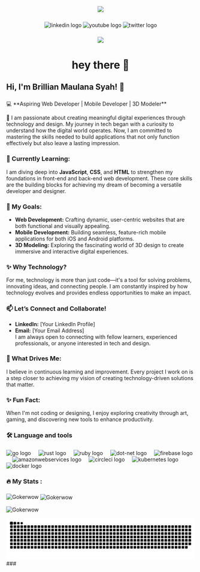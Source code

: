 <div align="center">
  <img height="150" src="https://camo.githubusercontent.com/62da68eb62b1e5f175f7d1f0191dd89a653d7908feb22d37d4a0ab07365d6791/68747470733a2f2f6d656469612e67697068792e636f6d2f6d656469612f4d3967624264396e6244724f5475314d71782f67697068792e676966"  />
</div>

###

<div align="center">
  <img src="https://img.shields.io/static/v1?message=LinkedIn&logo=linkedin&label=&color=0077B5&logoColor=white&labelColor=&style=for-the-badge" height="25" alt="linkedin logo"  />
  <img src="https://img.shields.io/static/v1?message=Youtube&logo=youtube&label=&color=FF0000&logoColor=white&labelColor=&style=for-the-badge" height="25" alt="youtube logo"  />
  <img src="https://img.shields.io/static/v1?message=Twitter&logo=twitter&label=&color=1DA1F2&logoColor=white&labelColor=&style=for-the-badge" height="25" alt="twitter logo"  />
</div>

###

<div align="center">
  <img src="https://visitor-badge.laobi.icu/badge?page_id=maurodesouza.maurodesouza&"  />
</div>

###

<h1 align="center">hey there 👋</h1>

###

<h2 align="left">Hi, I'm Brillian Maulana Syah! 👋</h2>

###

<p align="left">💻 **Aspiring Web Developer | Mobile Developer | 3D Modeler**  

🌟 I am passionate about creating meaningful digital experiences through technology and design. My journey in tech began with a curiosity to understand how the digital world operates. Now, I am committed to mastering the skills needed to build applications that not only function effectively but also leave a lasting impression.  

### 🔧 Currently Learning:  
I am diving deep into **JavaScript**, **CSS**, and **HTML** to strengthen my foundations in front-end and back-end web development. These core skills are the building blocks for achieving my dream of becoming a versatile developer and designer.  

### 🚀 My Goals:  
- **Web Development:** Crafting dynamic, user-centric websites that are both functional and visually appealing.  
- **Mobile Development:** Building seamless, feature-rich mobile applications for both iOS and Android platforms.  
- **3D Modeling:** Exploring the fascinating world of 3D design to create immersive and interactive digital experiences.  

### ✨ Why Technology?  
For me, technology is more than just code—it's a tool for solving problems, innovating ideas, and connecting people. I am constantly inspired by how technology evolves and provides endless opportunities to make an impact.  

### 📫 Let’s Connect and Collaborate!  
- **LinkedIn:** [Your LinkedIn Profile]  
- **Email:** [Your Email Address]  
I am always open to connecting with fellow learners, experienced professionals, or anyone interested in tech and design.  

### 🎯 What Drives Me:  
I believe in continuous learning and improvement. Every project I work on is a step closer to achieving my vision of creating technology-driven solutions that matter.  

### ✨ Fun Fact:  
When I'm not coding or designing, I enjoy exploring creativity through art, gaming, and discovering new tools to enhance productivity.  
</p>

###

<h3 align="left">🛠 Language and tools</h3>

###

<div align="left">
  <img src="https://cdn.jsdelivr.net/gh/devicons/devicon/icons/go/go-original-wordmark.svg" height="40" alt="go logo"  />
  <img width="12" />
  <img src="https://cdn.jsdelivr.net/gh/devicons/devicon/icons/rust/rust-original.svg" height="40" alt="rust logo"  />
  <img width="12" />
  <img src="https://cdn.jsdelivr.net/gh/devicons/devicon/icons/ruby/ruby-plain-wordmark.svg" height="40" alt="ruby logo"  />
  <img width="12" />
  <img src="https://cdn.jsdelivr.net/gh/devicons/devicon/icons/dot-net/dot-net-plain-wordmark.svg" height="40" alt="dot-net logo"  />
  <img width="12" />
  <img src="https://cdn.jsdelivr.net/gh/devicons/devicon/icons/firebase/firebase-plain-wordmark.svg" height="40" alt="firebase logo"  />
  <img width="12" />
  <img src="https://cdn.jsdelivr.net/gh/devicons/devicon/icons/amazonwebservices/amazonwebservices-line-wordmark.svg" height="40" alt="amazonwebservices logo"  />
  <img width="12" />
  <img src="https://cdn.jsdelivr.net/gh/devicons/devicon/icons/circleci/circleci-plain.svg" height="40" alt="circleci logo"  />
  <img width="12" />
  <img src="https://cdn.jsdelivr.net/gh/devicons/devicon/icons/kubernetes/kubernetes-plain.svg" height="40" alt="kubernetes logo"  />
  <img width="12" />
  <img src="https://cdn.jsdelivr.net/gh/devicons/devicon/icons/docker/docker-plain-wordmark.svg" height="40" alt="docker logo"  />
</div>

###

<h3 align="left">🔥   My Stats :</h3>

###

<p><img align="left" src="https://github-readme-stats.vercel.app/api/top-langs?username=Gokerwow&show_icons=true&locale=en&layout=compact" alt="Gokerwow" /></p>

<p>&nbsp;<img align="center" src="https://github-readme-stats.vercel.app/api?username=Gokerwow&show_icons=true&locale=en" alt="Gokerwow" /></p>

<p><img align="center" src="https://github-readme-streak-stats.herokuapp.com/?user=Gokerwow&" alt="Gokerwow" /></p>

<img src="https://raw.githubusercontent.com/Gokerwow/Gokerwow/output/snake.svg" alt="Snake animation" />
###
